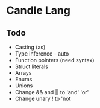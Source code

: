 # Candle Lang

## Todo

- Casting (as)
- Type inference - auto
- Function pointers (need syntax)
- Struct literals
- Arrays
- Enums
- Unions
- Change && and || to 'and' 'or'
- Change unary ! to 'not